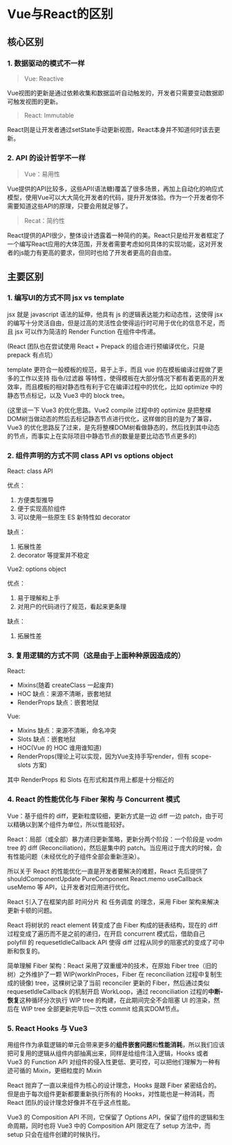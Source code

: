 # Vue与React的区别

## 核心区别

### 1. 数据驱动的模式不一样

>Vue: Reactive

Vue视图的更新是通过依赖收集和数据监听自动触发的，开发者只需要变动数据即可触发视图的更新。

>React: Immutable

React则是让开发者通过setState手动更新视图，React本身并不知道何时该去更新。

### 2. API 的设计哲学不一样

>Vue：易用性

Vue提供的API比较多，这些API(语法糖)覆盖了很多场景，再加上自动化的响应式模型，使用Vue可以大大简化开发者的代码，提升开发体验。作为一个开发者你不需要知道这些API的原理，只要会用就足够了。

>Recat：简约性

React提供的API很少，整体设计透露着一种简约的美。React只是给开发者框定了一个编写React应用的大体范围，开发者需要考虑如何具体的实现功能，这对开发者的js能力有更高的要求，但同时也给了开发者更高的自由度。

## 主要区别

### 1. 编写UI的方式不同 jsx vs template

jsx 就是 javascript 语法的延伸，他具有 js 的逻辑表达能力和动态性，这使得 jsx 的编写十分灵活自由，但是过高的灵活性会使得运行时可用于优化的信息不足，而且 jsx 可以作为简洁的 Render Function 在组件中传递。

(React 团队也在尝试使用 React + Prepack 的组合进行预编译优化，只是 prepack 有点坑）

template 更符合一般模板的规范，易于上手，而且 vue 的在模板编译过程做了更多的工作以支持 指令/过滤器 等特性，使得模板在大部分情况下都有着更高的开发效率，而且模板的相对静态性有利于它在编译过程中的优化，比如 optimize 中的静态节点标记，以及 Vue3 中的 block tree。

(这里谈一下 Vue3 的优化思路。Vue2 compile 过程中的 optimize 是把整棵DOM树当做动态的然后去标记静态节点进行优化，这样做的目的是为了兼容，Vue3 的优化思路反了过来，是先将整棵DOM树看做静态的，然后找到其中动态的节点，而事实上在实际项目中静态节点的数量是要比动态节点更多的)

### 2. 组件声明的方式不同 class API vs options object

React: class API

优点：
1. 方便类型推导 
2. 便于实现高阶组件 
3. 可以使用一些原生 ES 新特性如 decorator

缺点：
1. 拓展性差 
2. decorator 等提案并不稳定 

Vue2: options object

优点：
1. 易于理解和上手 
2. 对用户的代码进行了规范，看起来更条理 

缺点：
1. 拓展性差

### 3. 复用逻辑的方式不同（这是由于上面种种原因造成的）

React: 
- Mixins(随着 createClass 一起废弃)
- HOC 缺点：来源不清晰，嵌套地狱
- RenderProps 缺点：嵌套地狱

Vue:
- Mixins 缺点：来源不清晰，命名冲突
- Slots 缺点：嵌套地狱
- HOC(Vue 的 HOC 谁用谁知道)
- RenderProps(理论上可以实现，因为Vue支持手写render，但有 scope-slots 方案)

其中 RenderProps 和 Slots 在形式和其作用上都是十分相近的

### 4. React 的性能优化与 Fiber 架构 与 Concurrent 模式

Vue：基于组件的 diff，更新粒度较细，更新方式是一边 diff 一边 patch，由于可以精确以到某个组件为单位，所以性能较好。

React：局部（或全部）暴力递归更新策略，更新分两个阶段：一个阶段是 vodm tree 的 diff (Reconciliation)，然后是集中的 patch。当应用过于庞大的时候，会有性能问题（未经优化的子组件全部会重新渲染）。

所以关于 React 的性能优化一直是开发者要解决的难题，React 先后提供了 shouldComponentUpdate PureComponent React.memo useCallback useMemo 等 API，让开发者对应用进行优化。

React 引入了在框架内部 时间分片 和 任务调度 的理念，采用 Fiber 架构来解决更新卡顿的问题。

React 将树状的 react element 转变成了由 Fiber 构成的链表结构，现在的 diff 过程变成了遍历而不是之前的递归，在开启 concurrent 模式后，借助自己 polyfill 的 requesetIdleCallback API 使得 diff 过程从同步的阻塞式的变成了可中断和恢复的。

简单理解 Fiber 架构：React 采用了双重缓冲的技术，在原始 Fiber tree（旧的树）之外维护了一颗 WIP(workInProces，Fiber 在 reconciliation 过程中复制生成的镜像) tree，这棵树记录了当前 reconciler 更新的 Fiber，然后通过类似 requesetIdleCallback 的机制开启 WorkLoop，通过 reconciliation 过程的**中断-恢复**这种循环分次执行 WIP tree 的构建，在此期间完全不会阻塞 UI 的渲染，然后在 WIP tree 全部更新完毕后一次性 commit 给真实DOM节点。

### 5. React Hooks 与 Vue3

用组件作为承载逻辑的单元会带来更多的**组件嵌套问题**和**性能消耗**，所以我们应该把可复用的逻辑从组件内部抽离出来，同样是给组件注入逻辑，Hooks 或者 Vue3 的 Function API 对组件的侵入性更低、更可控，可以把他们理解为一种有迹可循的 Mixin，更细粒度的 Mixin

React 抛弃了一直以来组件为核心的设计理念，Hooks 是跟 Fiber 紧密结合的。但是由于每次组件更新都要重新执行所有的 Hooks，对性能也是一种消耗，而 React 团队的设计理念好像并不在乎这点性能。

Vue3 的 Composition API 不同，它保留了 Options API，保留了组件的逻辑和生命周期，同时也将 Vue3 中的 Composition API 限定在了 setup 方法中，而 setup 只会在组件创建的时候执行。